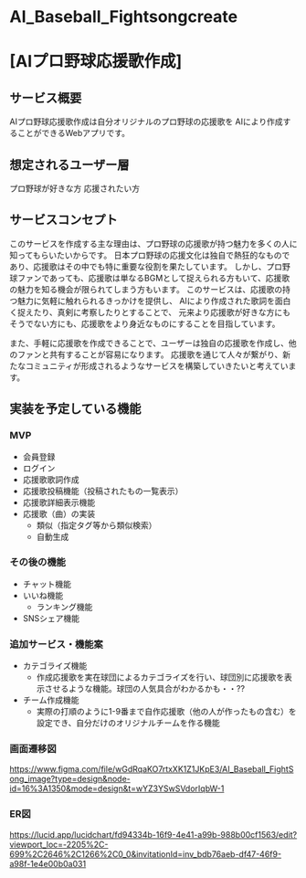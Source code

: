 # AI_Baseball_Fightsongcreate

# [AIプロ野球応援歌作成]

## サービス概要
AIプロ野球応援歌作成は自分オリジナルのプロ野球の応援歌を
AIにより作成することができるWebアプリです。

## 想定されるユーザー層
プロ野球が好きな方
応援されたい方

## サービスコンセプト
このサービスを作成する主な理由は、プロ野球の応援歌が持つ魅力を多くの人に知ってもらいたいからです。
日本プロ野球の応援文化は独自で熱狂的なものであり、応援歌はその中でも特に重要な役割を果たしています。
しかし、プロ野球ファンであっても、応援歌は単なるBGMとして捉えられる方もいて、応援歌の魅力を知る機会が限られてしまう方もいます。
このサービスは、応援歌の持つ魅力に気軽に触れられるきっかけを提供し、
AIにより作成された歌詞を面白く捉えたり、真剣に考察したりとすることで、
元来より応援歌が好きな方にもそうでない方にも、応援歌をより身近なものにすることを目指しています。

また、手軽に応援歌を作成できることで、ユーザーは独自の応援歌を作成し、他のファンと共有することが容易になります。
応援歌を通じて人々が繋がり、新たなコミュニティが形成されるようなサービスを構築していきたいと考えています。

## 実装を予定している機能
### MVP
* 会員登録
* ログイン
* 応援歌歌詞作成
* 応援歌投稿機能（投稿されたもの一覧表示）
* 応援歌詳細表示機能
* 応援歌（曲）の実装
  * 類似（指定タグ等から類似検索）
  * 自動生成

### その後の機能
* チャット機能
* いいね機能
  * ランキング機能
* SNSシェア機能

### 追加サービス・機能案
* カテゴライズ機能
  * 作成応援歌を実在球団によるカテゴライズを行い、球団別に応援歌を表示させるような機能。球団の人気具合がわかるかも・・??
* チーム作成機能
  * 実際の打順のように1-9番まで自作応援歌（他の人が作ったもの含む）を設定でき、自分だけのオリジナルチームを作る機能


### 画面遷移図
https://www.figma.com/file/wGdRqaKO7rtxXK1Z1JKpE3/AI_Baseball_FightSong_image?type=design&node-id=16%3A1350&mode=design&t=wYZ3YSwSVdorIqbW-1

### ER図
https://lucid.app/lucidchart/fd94334b-16f9-4e41-a99b-988b00cf1563/edit?viewport_loc=-2205%2C-699%2C2646%2C1266%2C0_0&invitationId=inv_bdb76aeb-df47-46f9-a98f-1e4e00b0a031